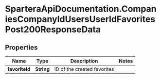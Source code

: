 # SparteraApiDocumentation.CompaniesCompanyIdUsersUserIdFavoritesPost200ResponseData

## Properties

Name | Type | Description | Notes
------------ | ------------- | ------------- | -------------
**favoriteId** | **String** | ID of the created favorites | 


